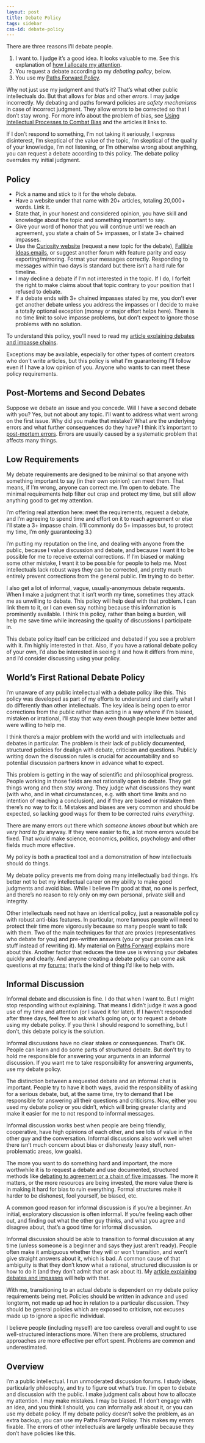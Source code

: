 ```yaml
---
layout: post
title: Debate Policy
tags: sidebar
css-id: debate-policy
---
```


There are three reasons I’ll debate people.

1. I want to. I judge it’s a good idea. It looks valuable to me. See this explanation of [how I allocate my attention](http://curi.us/2226-getting-elliots-attention).
2. You request a debate according to my *debating policy*, below.
3. You use my [Paths Forward Policy](http://curi.us/2068-my-paths-forward-policy).

Why not just use my judgment and that’s it? That’s what other public intellectuals do. But that allows for *bias* and other *errors*. I may judge incorrectly. My debating and paths forward policies are *safety mechanisms* in case of incorrect judgment. They allow errors to be corrected so that I don’t stay wrong. For more info about the problem of bias, see [Using Intellectual Processes to Combat Bias](https://rationalessays.com/using-intellectual-processes-to-combat-bias) and the articles it links to.

If I don’t respond to something, I’m not taking it seriously, I express disinterest, I’m skeptical of the value of the topic, I’m skeptical of the quality of your knowledge, I’m not listening, or I’m otherwise wrong about anything, you can request a debate according to this policy. The debate policy overrules my initial judgment.

## Policy

- Pick a name and stick to it for the whole debate.
- Have a website under that name with 20+ articles, totaling 20,000+ words. Link it.
- State that, in your honest and considered opinion, you have skill and knowledge about the topic and something important to say.
- Give your word of honor that you will continue until we reach an agreement, you state a chain of 5+ impasses, or I state 3+ chained impasses.
- Use the [Curiosity website](https://curi.us) (request a new topic for the debate), [Fallible Ideas emails](http://fallibleideas.com/discussion), or suggest another forum with feature parity and easy exporting/mirroring. Format your messages correctly. Responding to messages within two days is standard but there isn’t a hard rule for timeline.
- I may decline a debate if I’m not interested in the topic. If I do, I forfeit the right to make claims about that topic contrary to your position that I refused to debate.
- If a debate ends with 3+ chained impasses stated by me, you don’t ever get another debate unless you address the impasses or I decide to make a totally optional exception (money or major effort helps here). There is no time limit to solve impasse problems, but don’t expect to ignore those problems with no solution.

To understand this policy, you’ll need to read my [article explaining debates and impasse chains](https://rationalessays.com/debates-and-impasse-chains).

Exceptions may be available, especially for other types of content creators who don't write articles, but this policy is what I'm guaranteeing I'll follow even if I have a low opinion of you. Anyone who wants to can meet these policy requirements.

## Post-Mortems and Second Debates

Suppose we debate an issue and you concede. Will I have a second debate with you? Yes, but not about any topic. I’ll want to address what went wrong on the first issue. Why did you make that mistake? What are the underlying errors and what further consequences do they have? I think it’s important to [post-mortem errors](https://curi.us/2190-errors-merit-post-mortems). Errors are usually caused by a systematic problem that affects many things.

## Low Requirements

My debate requirements are designed to be minimal so that anyone with something important to say (in their own opinion) can meet them. That means, if I’m wrong, anyone can correct me. I’m open to debate. The minimal requirements help filter out crap and protect my time, but still allow anything good to get my attention.

I’m offering real attention here: meet the requirements, request a debate, and I’m agreeing to spend time and effort on it to reach agreement or else I’ll state a 3+ impasse chain. (I’ll commonly do 5+ impasses but, to protect my time, I’m only guaranteeing 3.)

I’m putting my reputation on the line, and dealing with anyone from the public, because I value discussion and debate, and because I want it to be possible for me to receive external corrections. If I’m biased or making some other mistake, I want it to be possible for people to help me. Most intellectuals lack robust ways they can be corrected, and pretty much entirely prevent corrections from the general public. I’m trying to do better.

I also get a lot of informal, vague, usually-anonymous debate requests. When I make a judgment that it isn’t worth my time, sometimes they attack me as unwilling to debate. This policy will help deal with that problem. I can link them to it, or I can even say nothing because this information is prominently available. I think this policy, rather than being a burden, will help me save time while increasing the quality of discussions I participate in.

This debate policy itself can be criticized and debated if you see a problem with it. I’m highly interested in that. Also, if you have a rational debate policy of your own, I’d also be interested in seeing it and how it differs from mine, and I’d consider discussing using your policy.

## World’s First Rational Debate Policy

I’m unaware of any public intellectual with a debate policy like this. This policy was developed as part of my efforts to understand and clarify what I do differently than other intellectuals. The key idea is being open to error corrections from the public rather than acting in a way where if I’m biased, mistaken or irrational, I’ll stay that way even though people knew better and were willing to help me.

I think there’s a major problem with the world and with intellectuals and debates in particular. The problem is their lack of publicly documented, structured policies for dealign with debate, criticism and questions. Publicly writing down the discussion rules is crucial for accountability and so potential discussion partners know in advance what to expect.

This problem is getting in the way of scientific and philosophical progress. People working in those fields are not rationally open to debate. They get things wrong and then *stay wrong*. They judge what discussions they want (with who, and in what circumstances, e.g. with short time limits and no intention of reaching a conclusion), and if they are biased or mistaken then there’s no way to fix it. Mistakes and biases are very common and should be expected, so lacking good ways for them to be corrected *ruins everything*.

There are many errors out there which *someone knows about* but which are *very hard to fix* anyway. If they were easier to fix, a lot more errors would be fixed. That would make science, economics, politics, psychology and other fields much more effective.

My policy is both a practical tool and a demonstration of how intellectuals should do things.

My debate policy prevents me from doing many intellectually bad things. It’s better not to bet my intellectual career on my ability to make good judgments and avoid bias. While I believe I’m good at that, no one is perfect, and there’s no reason to rely only on my own personal, private skill and integrity.

Other intellectuals need not have an identical policy, just a reasonable policy with robust anti-bias features. In particular, more famous people will need to protect their time more vigorously because so many people want to talk with them. Two of the main techniques for that are proxies (representatives who debate for you) and pre-written answers (you or your proxies can link stuff instead of rewriting it). My material on [Paths Forward](http://fallibleideas.com/paths-forward) explains more about this. Another factor that reduces the time use is winning your debates quickly and clearly. And anyone creating a debate policy can come ask questions at my [forums](http://fallibleideas.com/discussion); that’s the kind of thing I’d like to help with.

## Informal Discussion

Informal debate and discussion is fine. I do that when I want to. But I might stop responding without explaining. That means I didn’t judge it was a good use of my time and attention (or I saved it for later). If I haven’t responded after three days, feel free to ask what’s going on, or to request a debate using my debate policy. If you think I should respond to something, but I don’t, this debate policy is the solution.

Informal discussions have no clear stakes or consequences. That’s OK. People can learn and do some parts of structured debate. But don’t try to hold me responsible for answering your arguments in an informal discussion. If you want me to take responsibility for answering arguments, use my debate policy.

The distinction between a requested debate and an informal chat is important. People try to have it both ways, avoid the responsibility of asking for a serious debate, but, at the same time, try to demand that I be responsible for answering all their questions and criticisms. Now, either you used my debate policy or you didn’t, which will bring greater clarity and make it easier for me to not respond to informal messages.

Informal discussion works best when people are being friendly, cooperative, have high opinions of each other, and see lots of value in the other guy and the conversation. Informal discussions also work well when there isn’t much concern about bias or dishonesty (easy stuff, non-problematic areas, low goals).

The more you want to do something hard and important, the more worthwhile it is to request a debate and use documented, structured methods like [debating to agreement or a chain of five impasses](https://rationalessays.com/debates-and-impasse-chains). The more it matters, or the more resources are being invested, the more value there is in making it hard for bias to ruin everything. Formal structures make it harder to be dishonest, fool yourself, be biased, etc.

A common good reason for informal discussion is if you’re a beginner. An initial, exploratory discussion is often informal. If you’re feeling each other out, and finding out what the other guy thinks, and what you agree and disagree about, that’s a good time for informal discussion.

Informal discussion should be able to transition to formal discussion at any time (unless someone is a beginner and says they just aren’t ready). People often make it ambiguous whether they will or won’t transition, and won’t give straight answers about it, which is bad. A common cause of that ambiguity is that they don’t know what a rational, structured discussion is or how to do it (and they don’t admit that or ask about it). My [article explaining debates and impasses](https://rationalessays.com/debates-and-impasse-chains) will help with that.

With me, transitioning to an actual debate is dependent on my debate policy requirements being met. Policies should be written in advance and used longterm, not made up ad hoc in relation to a particular discussion. They should be general policies which are exposed to criticism, not excuses made up to ignore a specific individual.

I believe people (including myself) are too careless overall and ought to use well-structured interactions more. When there are problems, structured approaches are more effective per effort spent. Problems are common and underestimated.

## Overview

I’m a public intellectual. I run unmoderated discussion forums. I study ideas, particularly philosophy, and try to figure out what’s true. I’m open to debate and discussion with the public. I make judgment calls about how to allocate my attention. I may make mistakes. I may be biased. If I don’t engage with an idea, and you think I should, you can informally ask about it, or you can use my debate policy. If my debate policy doesn’t solve the problem, as an extra backup, you can use my Paths Forward Policy. This makes my errors fixable. The errors of other intellectuals are largely unfixable because they don’t have policies like this.